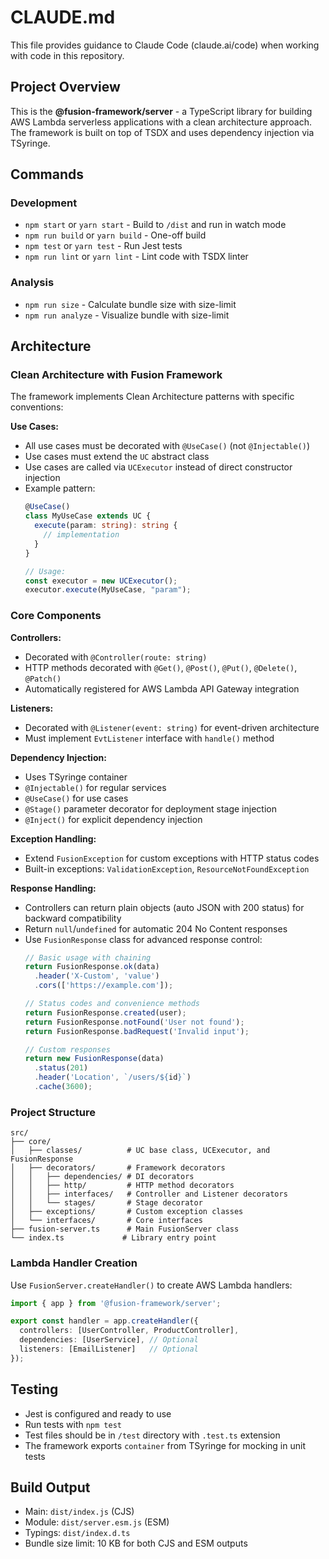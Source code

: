 # CLAUDE.md

This file provides guidance to Claude Code (claude.ai/code) when working with code in this repository.

## Project Overview

This is the **@fusion-framework/server** - a TypeScript library for building AWS Lambda serverless applications with a clean architecture approach. The framework is built on top of TSDX and uses dependency injection via TSyringe.

## Commands

### Development
- `npm start` or `yarn start` - Build to `/dist` and run in watch mode
- `npm run build` or `yarn build` - One-off build
- `npm test` or `yarn test` - Run Jest tests
- `npm run lint` or `yarn lint` - Lint code with TSDX linter

### Analysis
- `npm run size` - Calculate bundle size with size-limit
- `npm run analyze` - Visualize bundle with size-limit

## Architecture

### Clean Architecture with Fusion Framework

The framework implements Clean Architecture patterns with specific conventions:

**Use Cases:**
- All use cases must be decorated with `@UseCase()` (not `@Injectable()`)
- Use cases must extend the `UC` abstract class
- Use cases are called via `UCExecutor` instead of direct constructor injection
- Example pattern:
  ```ts
  @UseCase()
  class MyUseCase extends UC {
    execute(param: string): string {
      // implementation
    }
  }
  
  // Usage:
  const executor = new UCExecutor();
  executor.execute(MyUseCase, "param");
  ```

### Core Components

**Controllers:**
- Decorated with `@Controller(route: string)`
- HTTP methods decorated with `@Get()`, `@Post()`, `@Put()`, `@Delete()`, `@Patch()`
- Automatically registered for AWS Lambda API Gateway integration

**Listeners:**
- Decorated with `@Listener(event: string)` for event-driven architecture
- Must implement `EvtListener` interface with `handle()` method

**Dependency Injection:**
- Uses TSyringe container
- `@Injectable()` for regular services
- `@UseCase()` for use cases
- `@Stage()` parameter decorator for deployment stage injection
- `@Inject()` for explicit dependency injection

**Exception Handling:**
- Extend `FusionException` for custom exceptions with HTTP status codes
- Built-in exceptions: `ValidationException`, `ResourceNotFoundException`

**Response Handling:**
- Controllers can return plain objects (auto JSON with 200 status) for backward compatibility
- Return `null`/`undefined` for automatic 204 No Content responses
- Use `FusionResponse` class for advanced response control:
  ```ts
  // Basic usage with chaining
  return FusionResponse.ok(data)
    .header('X-Custom', 'value')
    .cors(['https://example.com']);

  // Status codes and convenience methods
  return FusionResponse.created(user);
  return FusionResponse.notFound('User not found');
  return FusionResponse.badRequest('Invalid input');

  // Custom responses
  return new FusionResponse(data)
    .status(201)
    .header('Location', `/users/${id}`)
    .cache(3600);
  ```

### Project Structure

```
src/
├── core/
│   ├── classes/          # UC base class, UCExecutor, and FusionResponse
│   ├── decorators/       # Framework decorators
│   │   ├── dependencies/ # DI decorators
│   │   ├── http/         # HTTP method decorators
│   │   ├── interfaces/   # Controller and Listener decorators
│   │   └── stages/       # Stage decorator
│   ├── exceptions/       # Custom exception classes
│   └── interfaces/       # Core interfaces
├── fusion-server.ts      # Main FusionServer class
└── index.ts             # Library entry point
```

### Lambda Handler Creation

Use `FusionServer.createHandler()` to create AWS Lambda handlers:

```ts
import { app } from '@fusion-framework/server';

export const handler = app.createHandler({
  controllers: [UserController, ProductController],
  dependencies: [UserService], // Optional
  listeners: [EmailListener]   // Optional
});
```

## Testing

- Jest is configured and ready to use
- Run tests with `npm test`
- Test files should be in `/test` directory with `.test.ts` extension
- The framework exports `container` from TSyringe for mocking in unit tests

## Build Output

- Main: `dist/index.js` (CJS)
- Module: `dist/server.esm.js` (ESM) 
- Typings: `dist/index.d.ts`
- Bundle size limit: 10 KB for both CJS and ESM outputs